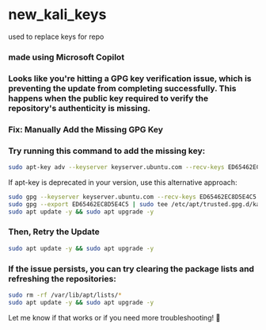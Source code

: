 # new_kali_keys
used to replace keys for repo
### made using Microsoft Copilot

### Looks like you're hitting a GPG key verification issue, which is preventing the update from completing successfully. This happens when the public key required to verify the repository's authenticity is missing.

### Fix: Manually Add the Missing GPG Key
### Try running this command to add the missing key:

```bash
sudo apt-key adv --keyserver keyserver.ubuntu.com --recv-keys ED65462EC8D5E4C5
```
If apt-key is deprecated in your version, use this alternative approach:

```bash
sudo gpg --keyserver keyserver.ubuntu.com --recv-keys ED65462EC8D5E4C5
sudo gpg --export ED65462EC8D5E4C5 | sudo tee /etc/apt/trusted.gpg.d/kali.asc
sudo apt update -y && sudo apt upgrade -y
```

### Then, Retry the Update
```bash
sudo apt update -y && sudo apt upgrade -y
```

### If the issue persists, you can try clearing the package lists and refreshing the repositories:

```bash
sudo rm -rf /var/lib/apt/lists/*
sudo apt update -y && sudo apt upgrade -y
```
Let me know if that works or if you need more troubleshooting! 🚀
